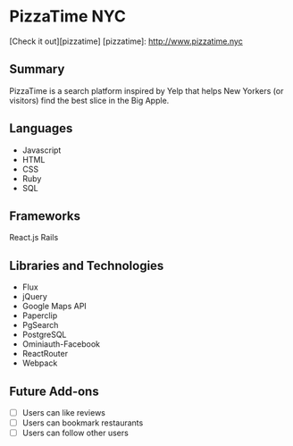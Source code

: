 PizzaTime NYC
=============

[Check it out][pizzatime]
[pizzatime]: http://www.pizzatime.nyc

Summary
-------

PizzaTime is a search platform inspired by Yelp that helps New Yorkers
(or visitors) find the best slice in the Big Apple.

Languages
---------

* Javascript
* HTML
* CSS
* Ruby
* SQL

Frameworks
----------

React.js
Rails

Libraries and Technologies
--------------------------

* Flux
* jQuery
* Google Maps API
* Paperclip
* PgSearch
* PostgreSQL
* Ominiauth-Facebook
* ReactRouter
* Webpack

Future Add-ons
--------------
- [ ] Users can like reviews
- [ ] Users can bookmark restaurants
- [ ] Users can follow other users
